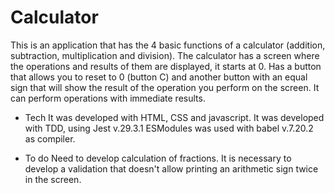 # Calculator

This is an application that has the 4 basic functions of a calculator (addition, subtraction, multiplication and division).
The calculator has a screen where the operations and results of them are displayed, it starts at 0.
Has a button that allows you to reset to 0 (button C) and another button with an equal sign that will show the result of the operation you perform on the screen.
It can perform operations with immediate results.

- Tech
  It was developed with HTML, CSS and javascript.
  It was developed with TDD, using Jest v.29.3.1
  ESModules was used with babel v.7.20.2 as compiler.

- To do
  Need to develop calculation of fractions.
  It is necessary to develop a validation that doesn't allow printing an arithmetic sign twice in the screen.
